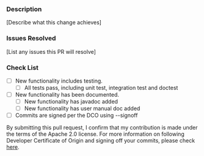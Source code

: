 ### Description
[Describe what this change achieves]

### Issues Resolved
[List any issues this PR will resolve]

### Check List
- [ ] New functionality includes testing.
  - [ ] All tests pass, including unit test, integration test and doctest
- [ ] New functionality has been documented.
  - [ ] New functionality has javadoc added
  - [ ] New functionality has user manual doc added
- [ ] Commits are signed per the DCO using --signoff

By submitting this pull request, I confirm that my contribution is made under the terms of the Apache 2.0 license.
For more information on following Developer Certificate of Origin and signing off your commits, please check [here](https://github.com/opensearch-project/OpenSearch/blob/main/CONTRIBUTING.md#developer-certificate-of-origin).